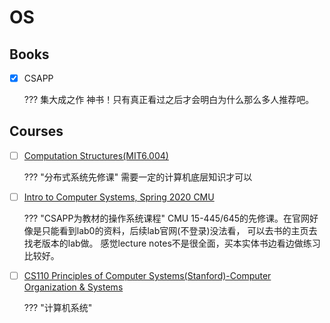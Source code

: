 # OS

## Books

- [x] CSAPP

    ??? 集大成之作
        神书！只有真正看过之后才会明白为什么那么多人推荐吧。


## Courses
- [ ] [Computation Structures(MIT6.004)](https://6004.mit.edu/web/fall19FA19/resources/lectures)

    ??? "分布式系统先修课"
        需要一定的计算机底层知识才可以


- [ ] [Intro to Computer Systems, Spring 2020 CMU](http://www.cs.cmu.edu/afs/cs/academic/class/15213-s20/www/schedule.html)

    ??? "CSAPP为教材的操作系统课程"
        CMU 15-445/645的先修课。在官网好像是只能看到lab0的资料，后续lab官网(不登录)没法看， 可以去书的主页去找老版本的lab做。
        感觉lecture notes不是很全面，买本实体书边看边做练习比较好。

- [ ] [CS110 Principles of Computer Systems(Stanford)-Computer Organization & Systems](http://web.stanford.edu/class/cs110/)

    ??? "计算机系统"
